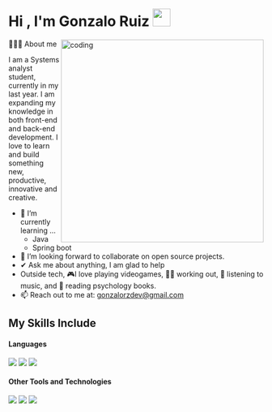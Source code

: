 <h1 align="left"><b>Hi , I'm Gonzalo Ruiz </b><img src="https://media.giphy.com/media/hvRJCLFzcasrR4ia7z/giphy.gif" width="35"></h1>
👨🏻‍💻 About me
<img align="right" alt="coding" width="400px" src="https://media2.giphy.com/media/v1.Y2lkPTc5MGI3NjExN2IxYjczNjMxZTE4YTlmMjkxNGVhZGNkY2E2Zjk1NTA4MmNkMGJhNiZlcD12MV9pbnRlcm5hbF9naWZzX2dpZklkJmN0PWc/qgQUggAC3Pfv687qPC/giphy.gif">

I am a Systems analyst student, currently in my last year. I am expanding my knowledge in both front-end and back-end development. I love to learn and build something new, productive, innovative and creative.
- 🌱 I’m currently learning ...
  - Java
  - Spring boot
- 🤝 I’m looking forward to collaborate on open source projects.
- ✔ Ask me about anything, I am glad to help<br>
- Outside tech, 🎮I love playing videogames, 🏋🏻 working out, 🎵 listening to music, and 📖 reading psychology books.
- 📫 Reach out to me at: <a href="gonzalorzdev@gmail.com">gonzalorzdev@gmail.com</a>

## My Skills Include

<h4> Languages </h4>
<span> 
  <img src="https://img.shields.io/badge/JavaScript-F7DF1E?style=for-the-badge&logo=javascript&logoColor=black">
  <img src="https://img.shields.io/badge/python-3670A0?style=for-the-badge&logo=python&logoColor=ffdd54">
  <img src="https://img.shields.io/badge/c%23-%23239120.svg?style=for-the-badge&logo=csharp&logoColor=white">

  </span>


<h4> Other Tools and Technologies </h4>
<span>
  <img src="https://img.shields.io/badge/Git-F05032?style=for-the-badge&logo=git&logoColor=white">
  <img src="https://img.shields.io/badge/Notion-%23000000.svg?style=for-the-badge&logo=notion&logoColor=white">
  <img src="https://img.shields.io/badge/MySQL-00000F?style=for-the-badge&logo=mysql&logoColor=white">
